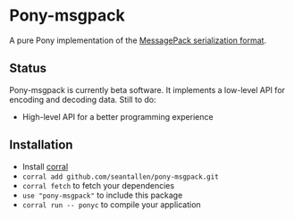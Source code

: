 # Pony-msgpack

A pure Pony implementation of the [MessagePack serialization format](http://msgpack.org/).

## Status

Pony-msgpack is currently beta software. It implements a low-level API for encoding and decoding data. Still to do:

* High-level API for a better programming experience

## Installation

* Install [corral](https://github.com/ponylang/corral)
* `corral add github.com/seantallen/pony-msgpack.git`
* `corral fetch` to fetch your dependencies
* `use "pony-msgpack"` to include this package
* `corral run -- ponyc` to compile your application
